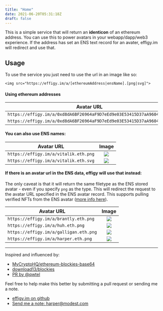 ```yaml
---
title: "Home"
date: 2021-06-20T05:31:18Z
draft: false
---
```



This is a simple service that will return an **identicon** of an ethereum address. You can use this to power avatars in your webapp/dapp/web3 experience. If the address has set an ENS text record for an avater, effigy.im will redirect and use that. 

## Usage

To use the service you just need to use the url in an image like so:

    <img src="https://effigy.im/a/[ethereumAddress|ensName].[png|svg]">

#### Using ethereum addresses

| Avatar URL | Image |
-------------------------|:-------------------------:
| `https://effigy.im/a/0xd8dA6BF26964aF9D7eEd9e03E53415D37aA96045.png`     | ![](/a/0xd8dA6BF26964aF9D7eEd9e03E53415D37aA96045.png)   |
| `https://effigy.im/a/0xd8dA6BF26964aF9D7eEd9e03E53415D37aA96045.svg`     | ![](/a/0xd8dA6BF26964aF9D7eEd9e03E53415D37aA96045.svg)   |

#### You can also use ENS names:

| Avatar URL | Image |
-------------------------|:-------------------------:
| `https://effigy.im/a/vitalik.eth.png`     | ![](/a/vitalik.eth.png)   |
| `https://effigy.im/a/vitalik.eth.svg`     | ![](/a/vitalik.eth.svg)   |

#### If there is an avatar url in the ENS data, effigy will use that instead:

The only caveat is that it will return the same filetype as the ENS stored avatar - even if you specify `png` as the type. This will redirect the request to the avatar URL specified in the ENS avatar record. This supports pulling verified NFTs from the ENS avatar ([more info here](https://medium.com/the-ethereum-name-service/step-by-step-guide-to-setting-an-nft-as-your-ens-profile-avatar-3562d39567fc)).

| Avatar URL | Image |
-------------------------|:-------------------------:
| `https://effigy.im/a/brantly.eth.png`     | ![](/a/brantly.eth.png)   |
| `https://effigy.im/a/huh.eth.png`     | ![](/a/huh.eth.png)   |
| `https://effigy.im/a/galligan.eth.png`     | ![](/a/galligan.eth.png)   |
| `https://effigy.im/a/harper.eth.png`     | ![](/a/harper.eth.png)   |


* * * * *

Inspired and influenced by:

- [MyCryptoHQ/ethereum-blockies-base64](https://github.com/MyCryptoHQ/ethereum-blockies-base64)
- [download13/blockies](https://github.com/download13/blockies)
- [PR by @qwtel](https://github.com/download13/blockies/pull/12)


Feel free to help make this better by submitting a pull request or sending me a note.

-   [effigy.im on github](https://github.com/harperreed/effigy.im)
-   [Send me a note: harper@modest.com](mailto:harper@modest.com)

